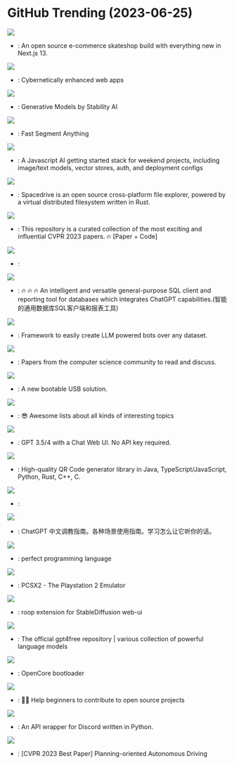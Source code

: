 # GitHub Trending (2023-06-25)

![](https://img.shields.io/badge/TypeScript-New%20160-green?style=flat-square&logo=appveyor)
- [](https://github.comundefined): An open source e-commerce skateshop build with everything new in Next.js 13.

![](https://img.shields.io/badge/JavaScript-New%20252-green?style=flat-square&logo=appveyor)
- [](https://github.comundefined): Cybernetically enhanced web apps

![](https://img.shields.io/badge/Python-New%201-green?style=flat-square&logo=appveyor)
- [](https://github.comundefined): Generative Models by Stability AI

![](https://img.shields.io/badge/Python-New%20428-green?style=flat-square&logo=appveyor)
- [](https://github.comundefined): Fast Segment Anything

![](https://img.shields.io/badge/TypeScript-New%20337-green?style=flat-square&logo=appveyor)
- [](https://github.comundefined): A Javascript AI getting started stack for weekend projects, including image/text models, vector stores, auth, and deployment configs

![](https://img.shields.io/badge/Rust-New%20103-green?style=flat-square&logo=appveyor)
- [](https://github.comundefined): Spacedrive is an open source cross-platform file explorer, powered by a virtual distributed filesystem written in Rust.

![](https://img.shields.io/badge/Python-New%2068-green?style=flat-square&logo=appveyor)
- [](https://github.comundefined): This repository is a curated collection of the most exciting and influential CVPR 2023 papers. 🔥 [Paper + Code]

![](https://img.shields.io/badge/none-New%20247-green?style=flat-square&logo=appveyor)
- [](https://github.comundefined): 

![](https://img.shields.io/badge/Java-New%20468-green?style=flat-square&logo=appveyor)
- [](https://github.comundefined): 🔥 🔥 🔥 An intelligent and versatile general-purpose SQL client and reporting tool for databases which integrates ChatGPT capabilities.(智能的通用数据库SQL客户端和报表工具)

![](https://img.shields.io/badge/Python-New%20537-green?style=flat-square&logo=appveyor)
- [](https://github.comundefined): Framework to easily create LLM powered bots over any dataset.

![](https://img.shields.io/badge/Shell-New%2043-green?style=flat-square&logo=appveyor)
- [](https://github.comundefined): Papers from the computer science community to read and discuss.

![](https://img.shields.io/badge/C-New%20138-green?style=flat-square&logo=appveyor)
- [](https://github.comundefined): A new bootable USB solution.

![](https://img.shields.io/badge/none-New%20257-green?style=flat-square&logo=appveyor)
- [](https://github.comundefined): 😎 Awesome lists about all kinds of interesting topics

![](https://img.shields.io/badge/Python-New%2058-green?style=flat-square&logo=appveyor)
- [](https://github.comundefined): GPT 3.5/4 with a Chat Web UI. No API key required.

![](https://img.shields.io/badge/Java-New%2053-green?style=flat-square&logo=appveyor)
- [](https://github.comundefined): High-quality QR Code generator library in Java, TypeScript/JavaScript, Python, Rust, C++, C.

![](https://img.shields.io/badge/TypeScript-New%208-green?style=flat-square&logo=appveyor)
- [](https://github.comundefined): 

![](https://img.shields.io/badge/none-New%2086-green?style=flat-square&logo=appveyor)
- [](https://github.comundefined): ChatGPT 中文调教指南。各种场景使用指南。学习怎么让它听你的话。

![](https://img.shields.io/badge/none-New%20113-green?style=flat-square&logo=appveyor)
- [](https://github.comundefined): perfect programming language

![](https://img.shields.io/badge/C%2B%2B-New%207-green?style=flat-square&logo=appveyor)
- [](https://github.comundefined): PCSX2 - The Playstation 2 Emulator

![](https://img.shields.io/badge/Python-New%2094-green?style=flat-square&logo=appveyor)
- [](https://github.comundefined): roop extension for StableDiffusion web-ui

![](https://img.shields.io/badge/Python-New%2085-green?style=flat-square&logo=appveyor)
- [](https://github.comundefined): The official gpt4free repository | various collection of powerful language models

![](https://img.shields.io/badge/C-New%208-green?style=flat-square&logo=appveyor)
- [](https://github.comundefined): OpenCore bootloader

![](https://img.shields.io/badge/none-New%2052-green?style=flat-square&logo=appveyor)
- [](https://github.comundefined): 🚀✨ Help beginners to contribute to open source projects

![](https://img.shields.io/badge/Python-New%204-green?style=flat-square&logo=appveyor)
- [](https://github.comundefined): An API wrapper for Discord written in Python.

![](https://img.shields.io/badge/Python-New%20142-green?style=flat-square&logo=appveyor)
- [](https://github.comundefined): [CVPR 2023 Best Paper] Planning-oriented Autonomous Driving

